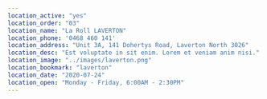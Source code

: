 ```yaml
---
location_active: "yes"
location_order: "03"
location_name: "La Roll LAVERTON"
location_phone: '0468 460 141'
location_address: "Unit 3A, 141 Dohertys Road, Laverton North 3026"
location_desc: "Est voluptate in sit enim. Lorem et veniam anim nisi."
location_image: "../images/laverton.png"
location_bookmark: "laverton"
location_date: "2020-07-24"
location_open: "Monday - Friday, 6:00AM - 2:30PM"
---
```

